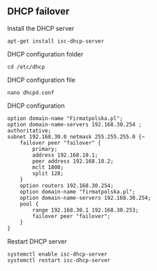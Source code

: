 ## DHCP failover
Install the DHCP server
```
apt-get install isc-dhcp-server
```

DHCP configuration folder
```
cd /etc/dhcp
```
DHCP configuration file
```
nano dhcpd.conf
```
DHCP configuration

```
option domain-name "Firmatpolska.pl"; 
option domain-name-servers 192.168.30.254 ;
authoritative;
subnet 192.168.30.0 netmask 255.255.255.0 {~
    failover peer "failover" {
        primary;
        address 192.168.10.1; 
        peer address 192.168.10.2; 
        mclt 1800;
        split 128;
    }
    option routers 192.168.30.254;
    option domain-name "firmatpolska.pl";
    option domain-name-servers 192.168.30.254;
    pool {
        range 192.168.30.1 192.168.30.253;
        failover peer "failover";
    }
}
```
Restart DHCP server 
```
systemctl enable isc-dhcp-server
systemctl restart isc-dhcp-server
```